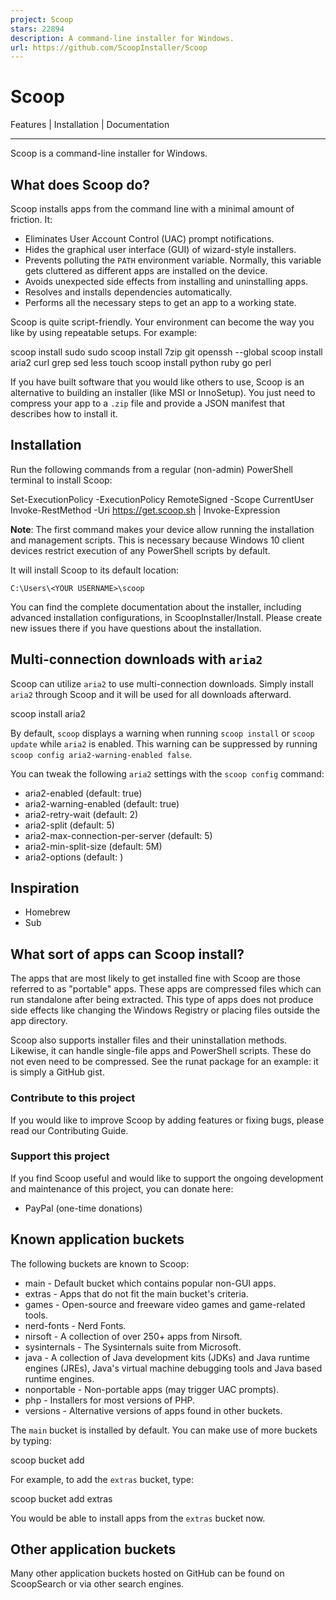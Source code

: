 ```yaml
---
project: Scoop
stars: 22894
description: A command-line installer for Windows.
url: https://github.com/ScoopInstaller/Scoop
---
```


Scoop
=====

Features | Installation | Documentation

* * *

Scoop is a command-line installer for Windows.

What does Scoop do?
-------------------

Scoop installs apps from the command line with a minimal amount of friction. It:

-   Eliminates User Account Control (UAC) prompt notifications.
-   Hides the graphical user interface (GUI) of wizard-style installers.
-   Prevents polluting the `PATH` environment variable. Normally, this variable gets cluttered as different apps are installed on the device.
-   Avoids unexpected side effects from installing and uninstalling apps.
-   Resolves and installs dependencies automatically.
-   Performs all the necessary steps to get an app to a working state.

Scoop is quite script-friendly. Your environment can become the way you like by using repeatable setups. For example:

scoop install sudo
sudo scoop install 7zip git openssh --global
scoop install aria2 curl grep sed less touch
scoop install python ruby go perl

If you have built software that you would like others to use, Scoop is an alternative to building an installer (like MSI or InnoSetup). You just need to compress your app to a `.zip` file and provide a JSON manifest that describes how to install it.

Installation
------------

Run the following commands from a regular (non-admin) PowerShell terminal to install Scoop:

Set-ExecutionPolicy \-ExecutionPolicy RemoteSigned \-Scope CurrentUser
Invoke-RestMethod \-Uri https://get.scoop.sh | Invoke-Expression

**Note**: The first command makes your device allow running the installation and management scripts. This is necessary because Windows 10 client devices restrict execution of any PowerShell scripts by default.

It will install Scoop to its default location:

`C:\Users\<YOUR USERNAME>\scoop`

You can find the complete documentation about the installer, including advanced installation configurations, in ScoopInstaller/Install. Please create new issues there if you have questions about the installation.

Multi-connection downloads with `aria2`
---------------------------------------

Scoop can utilize `aria2` to use multi-connection downloads. Simply install `aria2` through Scoop and it will be used for all downloads afterward.

scoop install aria2

By default, `scoop` displays a warning when running `scoop install` or `scoop update` while `aria2` is enabled. This warning can be suppressed by running `scoop config aria2-warning-enabled false`.

You can tweak the following `aria2` settings with the `scoop config` command:

-   aria2-enabled (default: true)
-   aria2-warning-enabled (default: true)
-   aria2-retry-wait (default: 2)
-   aria2-split (default: 5)
-   aria2-max-connection-per-server (default: 5)
-   aria2-min-split-size (default: 5M)
-   aria2-options (default: )

Inspiration
-----------

-   Homebrew
-   Sub

What sort of apps can Scoop install?
------------------------------------

The apps that are most likely to get installed fine with Scoop are those referred to as "portable" apps. These apps are compressed files which can run standalone after being extracted. This type of apps does not produce side effects like changing the Windows Registry or placing files outside the app directory.

Scoop also supports installer files and their uninstallation methods. Likewise, it can handle single-file apps and PowerShell scripts. These do not even need to be compressed. See the runat package for an example: it is simply a GitHub gist.

### Contribute to this project

If you would like to improve Scoop by adding features or fixing bugs, please read our Contributing Guide.

### Support this project

If you find Scoop useful and would like to support the ongoing development and maintenance of this project, you can donate here:

-   PayPal (one-time donations)

Known application buckets
-------------------------

The following buckets are known to Scoop:

-   main - Default bucket which contains popular non-GUI apps.
-   extras - Apps that do not fit the main bucket's criteria.
-   games - Open-source and freeware video games and game-related tools.
-   nerd-fonts - Nerd Fonts.
-   nirsoft - A collection of over 250+ apps from Nirsoft.
-   sysinternals - The Sysinternals suite from Microsoft.
-   java - A collection of Java development kits (JDKs) and Java runtime engines (JREs), Java's virtual machine debugging tools and Java based runtime engines.
-   nonportable - Non-portable apps (may trigger UAC prompts).
-   php - Installers for most versions of PHP.
-   versions - Alternative versions of apps found in other buckets.

The `main` bucket is installed by default. You can make use of more buckets by typing:

scoop bucket add <name>

For example, to add the `extras` bucket, type:

scoop bucket add extras

You would be able to install apps from the `extras` bucket now.

Other application buckets
-------------------------

Many other application buckets hosted on GitHub can be found on ScoopSearch or via other search engines.
